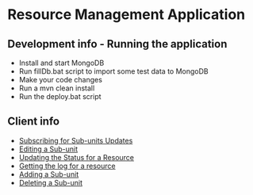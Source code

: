# Resource Management Application

## Development info - Running the application
* Install and start MongoDB
* Run fillDb.bat script to import some test data to MongoDB
* Make your code changes
* Run a mvn clean install
* Run the deploy.bat script

## Client info
* [Subscribing for Sub-units Updates](/src/main/doc/subscribe.md)
* [Editing a Sub-unit](/src/main/doc/edit.md)
* [Updating the Status for a Resource](/src/main/doc/updatestatus.md)
* [Getting the log for a resource](/src/main/doc/getLog.md)
* [Adding a Sub-unit](/src/main/doc/add.md)
* [Deleting a Sub-unit](/src/main/doc/delete.md)
